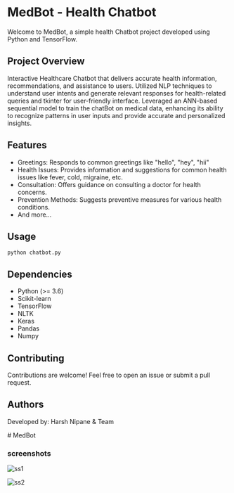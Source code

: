 <!DOCTYPE html>
<html lang="en">
<head>
    <meta charset="UTF-8">
    <meta name="viewport" content="width=device-width, initial-scale=1.0">
</head>
<body>

<h1>MedBot - Health Chatbot</h1>
    <p>Welcome to MedBot, a simple health Chatbot project developed using Python and TensorFlow.</p>

<h2>Project Overview</h2>
    <p>Interactive Healthcare Chatbot that delivers accurate health information, recommendations, and assistance to users. Utilized NLP techniques to understand user intents and generate
relevant responses for health-related queries and tkinter for user-friendly interface.
Leveraged an ANN-based sequential model to train the chatBot on medical data, enhancing its ability to recognize patterns in user inputs and provide accurate and personalized insights.</p>

<h2>Features</h2>
    <ul>
        <li>Greetings: Responds to common greetings like "hello", "hey", "hii"</li>
        <li>Health Issues: Provides information and suggestions for common health issues like fever, cold, migraine, etc.</li>
        <li>Consultation: Offers guidance on consulting a doctor for health concerns.</li>
        <li>Prevention Methods: Suggests preventive measures for various health conditions.</li>
        <li>And more...</li>
    </ul>

<h2>Usage</h2>
    <pre><code>python chatbot.py</code></pre>

 <h2>Dependencies</h2>
    <ul>
        <li>Python (>= 3.6)</li>
        <li>Scikit-learn</li>
        <li>TensorFlow</li>
        <li>NLTK</li>
        <li>Keras</li>
        <li>Pandas</li>      
        <li>Numpy</li>
    </ul>

 


 <h2>Contributing</h2>
    <p>Contributions are welcome! Feel free to open an issue or submit a pull request.</p>

<h2>Authors</h2>
    <p>Developed by: Harsh Nipane & Team</p>

</body>
</html>
# MedBot

### screenshots  
 ![ss1](https://github.com/user-attachments/assets/54cc8d8c-ad87-4821-b044-0e0a31283684)

![ss2](https://github.com/user-attachments/assets/780d5b7c-a898-4685-8850-4931e3dcc885)
